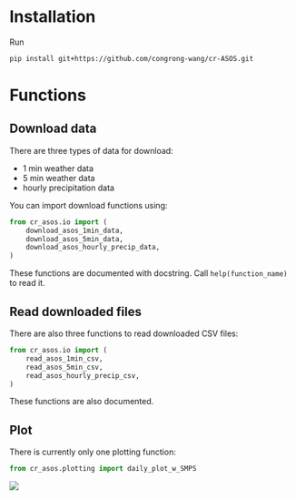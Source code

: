 # Installation

Run

```bash
pip install git+https://github.com/congrong-wang/cr-ASOS.git
```



# Functions

## Download data

There are three types of data for download:

- 1 min weather data
- 5 min weather data
- hourly precipitation data

You can import download functions using:

```python
from cr_asos.io import (
    download_asos_1min_data,
    download_asos_5min_data,
    download_asos_hourly_precip_data,
)
```

These functions are documented with docstring. Call `help(function_name)` to read it.



## Read downloaded files

There are also three functions to read downloaded CSV files:

```python
from cr_asos.io import (
    read_asos_1min_csv,
    read_asos_5min_csv,
    read_asos_hourly_precip_csv,
)
```

These functions are also documented.



## Plot

There is currently only one plotting function:

```python
from cr_asos.plotting import daily_plot_w_SMPS
```

![](/home/wcr/ASOS3.11.12/assets/PABI_daily_w_SMPS_2025-06-25.png)
